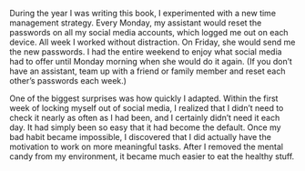 During the year I was writing this book, I experimented with a new
time management strategy. Every Monday, my assistant would reset
the passwords on all my social media accounts, which logged me out
on each device. All week I worked without distraction. On Friday, she
would send me the new passwords. I had the entire weekend to enjoy
what social media had to offer until Monday morning when she would
do it again. (If you don’t have an assistant, team up with a friend or
family member and reset each other’s passwords each week.)

One of the biggest surprises was how quickly I adapted. Within the
first week of locking myself out of social media, I realized that I didn’t
need to check it nearly as often as I had been, and I certainly didn’t
need it each day. It had simply been so easy that it had become the
default. Once my bad habit became impossible, I discovered that I did
actually have the motivation to work on more meaningful tasks. After I
removed the mental candy from my environment, it became much
easier to eat the healthy stuff.
